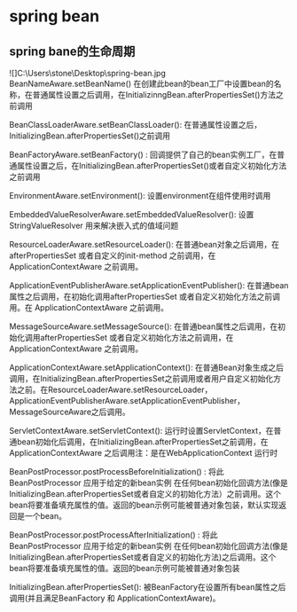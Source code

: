 # spring bean
## spring bane的生命周期
![]C:\Users\stone\Desktop\spring-bean.jpg
BeanNameAware.setBeanName() 在创建此bean的bean工厂中设置bean的名称，在普通属性设置之后调用，在InitializinngBean.afterPropertiesSet()方法之前调用

BeanClassLoaderAware.setBeanClassLoader(): 在普通属性设置之后，InitializingBean.afterPropertiesSet()之前调用

BeanFactoryAware.setBeanFactory() : 回调提供了自己的bean实例工厂，在普通属性设置之后，在InitializingBean.afterPropertiesSet()或者自定义初始化方法之前调用

EnvironmentAware.setEnvironment(): 设置environment在组件使用时调用

EmbeddedValueResolverAware.setEmbeddedValueResolver(): 设置StringValueResolver 用来解决嵌入式的值域问题

ResourceLoaderAware.setResourceLoader(): 在普通bean对象之后调用，在afterPropertiesSet 或者自定义的init-method 之前调用，在 ApplicationContextAware 之前调用。

ApplicationEventPublisherAware.setApplicationEventPublisher(): 在普通bean属性之后调用，在初始化调用afterPropertiesSet 或者自定义初始化方法之前调用。在 ApplicationContextAware 之前调用。

MessageSourceAware.setMessageSource(): 在普通bean属性之后调用，在初始化调用afterPropertiesSet 或者自定义初始化方法之前调用，在 ApplicationContextAware 之前调用。

ApplicationContextAware.setApplicationContext(): 在普通Bean对象生成之后调用，在InitializingBean.afterPropertiesSet之前调用或者用户自定义初始化方法之前。在ResourceLoaderAware.setResourceLoader，ApplicationEventPublisherAware.setApplicationEventPublisher，MessageSourceAware之后调用。

ServletContextAware.setServletContext(): 运行时设置ServletContext，在普通bean初始化后调用，在InitializingBean.afterPropertiesSet之前调用，在 ApplicationContextAware 之后调用注：是在WebApplicationContext 运行时

BeanPostProcessor.postProcessBeforeInitialization() : 将此BeanPostProcessor 应用于给定的新bean实例 在任何bean初始化回调方法(像是InitializingBean.afterPropertiesSet或者自定义的初始化方法）之前调用。这个bean将要准备填充属性的值。返回的bean示例可能被普通对象包装，默认实现返回是一个bean。

BeanPostProcessor.postProcessAfterInitialization() : 将此BeanPostProcessor 应用于给定的新bean实例 在任何bean初始化回调方法(像是InitializingBean.afterPropertiesSet或者自定义的初始化方法)之后调用。这个bean将要准备填充属性的值。返回的bean示例可能被普通对象包装

InitializingBean.afterPropertiesSet(): 被BeanFactory在设置所有bean属性之后调用(并且满足BeanFactory 和 ApplicationContextAware)。
